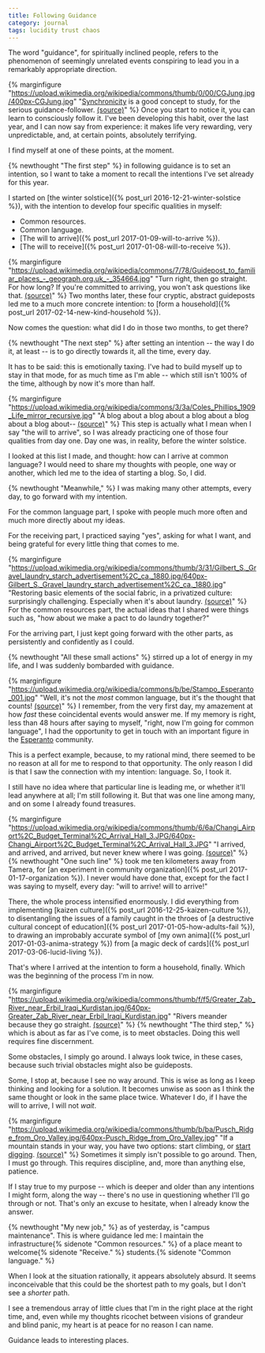 ```yaml
---
title: Following Guidance
category: journal
tags: lucidity trust chaos
---
```


The word "guidance", for spiritually inclined people, refers to the phenomenon of seemingly unrelated events conspiring to lead you in a remarkably appropriate direction.

{% marginfigure "https://upload.wikimedia.org/wikipedia/commons/thumb/0/00/CGJung.jpg/400px-CGJung.jpg" "[Synchronicity](https://en.wikipedia.org/wiki/Synchronicity) is a good concept to study, for the serious guidance-follower. [(source)](https://commons.wikimedia.org/wiki/File:CGJung.jpg)" %}
Once you start to notice it, you can learn to consciously follow it. I've been developing this habit, over the last year, and I can now say from experience: it makes life very rewarding, very unpredictable, and, at certain points, absolutely terrifying.

I find myself at one of these points, at the moment.

{% newthought "The first step" %} in following guidance is to set an intention, so I want to take a moment to recall the intentions I've set already for this year.

I started on [the winter solstice]({% post_url 2016-12-21-winter-solstice %}), with the intention to develop four specific qualities in myself:

* Common resources.
* Common language.
* [The will to arrive]({% post_url 2017-01-09-will-to-arrive %}).
* [The will to receive]({% post_url 2017-01-08-will-to-receive %}).

{% marginfigure "https://upload.wikimedia.org/wikipedia/commons/7/78/Guidepost_to_familiar_places_-_geograph.org.uk_-_354664.jpg" "Turn right, then go straight. For how long? If you're committed to arriving, you won't ask questions like that. [(source)](https://commons.wikimedia.org/wiki/File:Guidepost_to_familiar_places_-_geograph.org.uk_-_354664.jpg)" %}
Two months later, these four cryptic, abstract guideposts led me to a much more concrete intention: to [form a household]({% post_url 2017-02-14-new-kind-household %}).

Now comes the question: what did I do in those two months, to get there?

{% newthought "The next step" %} after setting an intention -- the way I do it, at least -- is to go directly towards it, all the time, every day.

It has to be said: this is emotionally taxing. I've had to build myself up to stay in that mode, for as much time as I'm able -- which still isn't 100% of the time, although by now it's more than half.

{% marginfigure "https://upload.wikimedia.org/wikipedia/commons/3/3a/Coles_Phillips_1909_Life_mirror_recursive.jpg" "A blog about a blog about a blog about a blog about a blog about-- [(source)](https://commons.wikimedia.org/wiki/File:Coles_Phillips_1909_Life_mirror_recursive.jpg)" %}
This step is actually what I mean when I say "the will to arrive", so I was already practicing one of those four qualities from day one. Day one was, in reality, before the winter solstice.

I looked at this list I made, and thought: how can I arrive at common language? I would need to share my thoughts with people, one way or another, which led me to the idea of starting a blog. So, I did.

{% newthought "Meanwhile," %} I was making many other attempts, every day, to go forward with my intention.

For the common language part, I spoke with people much more often and much more directly about my ideas.

For the receiving part, I practiced saying "yes", asking for what I want, and being grateful for every little thing that comes to me.

{% marginfigure "https://upload.wikimedia.org/wikipedia/commons/thumb/3/31/Gilbert_S._Gravel_laundry_starch_advertisement%2C_ca._1880.jpg/640px-Gilbert_S._Gravel_laundry_starch_advertisement%2C_ca._1880.jpg" "Restoring basic elements of the social fabric, in a privatized culture: surprisingly challenging. Especially when it's about laundry. [(source)](https://commons.wikimedia.org/wiki/File:Gilbert_S._Gravel_laundry_starch_advertisement,_ca._1880.jpg)" %}
For the common resources part, the actual ideas that I shared were things such as, "how about we make a pact to do laundry together?"

For the arriving part, I just kept going forward with the other parts, as persistently and confidently as I could.

{% newthought "All these small actions" %} stirred up a lot of energy in my life, and I was suddenly bombarded with guidance.

{% marginfigure "https://upload.wikimedia.org/wikipedia/commons/b/be/Stampo_Esperanto_001.jpg" "Well, it's not the *most* common language, but it's the thought that counts! [(source)](https://commons.wikimedia.org/wiki/File:Stampo_Esperanto_001.jpg)" %}
I remember, from the very first day, my amazement at how *fast* these coincidental events would answer me. If my memory is right, less than 48 hours after saying to myself, "right, now I'm going for common language", I had the opportunity to get in touch with an important figure in the [Esperanto](https://en.wikipedia.org/wiki/Esperanto) community.

This is a perfect example, because, to my rational mind, there seemed to be no reason at all for me to respond to that opportunity. The only reason I did is that I saw the connection with my intention: language. So, I took it.

I still have no idea where that particular line is leading me, or whether it'll lead anywhere at all; I'm still following it. But that was one line among many, and on some I already found treasures.

{% marginfigure "https://upload.wikimedia.org/wikipedia/commons/thumb/6/6a/Changi_Airport%2C_Budget_Terminal%2C_Arrival_Hall_3.JPG/640px-Changi_Airport%2C_Budget_Terminal%2C_Arrival_Hall_3.JPG" "I arrived, and arrived, and arrived, but never knew where I was going. [(source)](https://commons.wikimedia.org/wiki/File:Changi_Airport,_Budget_Terminal,_Arrival_Hall_3.JPG)" %}
{% newthought "One such line" %} took me ten kilometers away from Tamera, for [an experiment in community organization]({% post_url 2017-01-17-organization %}). I never would have done that, except for the fact I was saying to myself, every day: "will to arrive! will to arrive!"

There, the whole process intensified enormously. I did everything from implementing [kaizen culture]({% post_url 2016-12-25-kaizen-culture %}), to disentangling the issues of a family caught in the throes of [a destructive cultural concept of education]({% post_url 2017-01-05-how-adults-fail %}), to drawing an improbably accurate symbol of [my own anima]({% post_url 2017-01-03-anima-strategy %}) from [a magic deck of cards]({% post_url 2017-03-06-lucid-living %}).

That's where I arrived at the intention to form a household, finally. Which was the beginning of the process I'm in now.

{% marginfigure "https://upload.wikimedia.org/wikipedia/commons/thumb/f/f5/Greater_Zab_River_near_Erbil_Iraqi_Kurdistan.jpg/640px-Greater_Zab_River_near_Erbil_Iraqi_Kurdistan.jpg" "Rivers meander because they go straight. [(source)](https://commons.wikimedia.org/wiki/File:Greater_Zab_River_near_Erbil_Iraqi_Kurdistan.jpg)" %}
{% newthought "The third step," %} which is about as far as I've come, is to meet obstacles. Doing this well requires fine discernment.

Some obstacles, I simply go around. I always look twice, in these cases, because such trivial obstacles might also be guideposts.

Some, I stop at, because I see no way around. This is wise as long as I keep thinking and looking for a solution. It becomes unwise as soon as I think the same thought or look in the same place twice. Whatever I do, if I have the will to arrive, I will not *wait*.

{% marginfigure "https://upload.wikimedia.org/wikipedia/commons/thumb/b/ba/Pusch_Ridge_from_Oro_Valley.jpg/640px-Pusch_Ridge_from_Oro_Valley.jpg" "If a mountain stands in your way, you have two options: start climbing, or [start digging](https://en.wikipedia.org/wiki/Dashrath_Manjhi). [(source)](https://commons.wikimedia.org/wiki/File:Pusch_Ridge_from_Oro_Valley.jpg)" %}
Sometimes it simply isn't possible to go around. Then, I must go through. This requires discipline, and, more than anything else, patience.

If I stay true to my purpose -- which is deeper and older than any intentions I might form, along the way -- there's no use in questioning whether I'll go through or not. That's only an excuse to hesitate, when I already know the answer.

{% newthought "My new job," %} as of yesterday, is "campus maintenance". This is where guidance led me: I maintain the infrastructure{% sidenote "Common resources." %} of a place meant to welcome{% sidenote "Receive." %} students.{% sidenote "Common language." %}

When I look at the situation rationally, it appears absolutely absurd. It seems inconceivable that this could be the shortest path to my goals, but I don't see a *shorter* path.

I see a tremendous array of little clues that I'm in the right place at the right time, and, even while my thoughts ricochet between visions of grandeur and blind panic, my heart is at peace for no reason I can name.

Guidance leads to interesting places.
